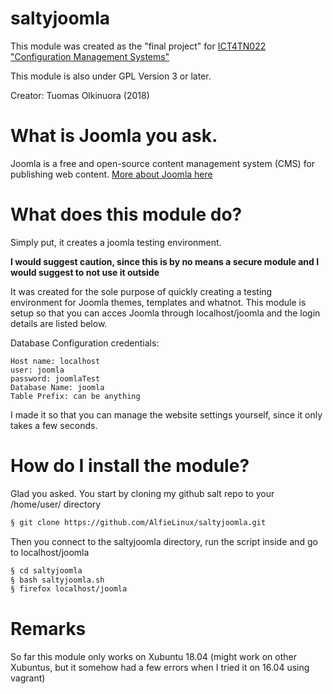 # saltyjoomla

This module was created as the "final project" for [ICT4TN022 "Configuration Management Systems"](http://terokarvinen.com/2018/aikataulu--palvelinten-hallinta-ict4tn022-3004-ti-ja-3002-to--loppukevat-2018-5p) 

This module is also under GPL Version 3 or later.

Creator: Tuomas Olkinuora (2018)

# What is Joomla you ask.

Joomla is a free and open-source content management system (CMS) for publishing web content. 
[More about Joomla here](https://en.wikipedia.org/wiki/Joomla)

# What does this module do?

Simply put, it creates a joomla testing environment. 

**I would suggest caution, since this is by no means a secure module and I would suggest to not use it outside**

It was created for the sole purpose of quickly creating a testing environment for Joomla themes, templates and whatnot. This module is setup so that you can acces Joomla through localhost/joomla and the login details are listed below.

Database Configuration credentials: 

```
Host name: localhost
user: joomla
password: joomlaTest
Database Name: joomla
Table Prefix: can be anything
```

I made it so that you can manage the website settings yourself, since it only takes a few seconds.

# How do I install the module?

Glad you asked. You start by cloning my github salt repo to your /home/user/ directory

```bash
§ git clone https://github.com/AlfieLinux/saltyjoomla.git
```

Then you connect to the saltyjoomla directory, run the script inside and go to localhost/joomla

```bash
§ cd saltyjoomla
§ bash saltyjoomla.sh
§ firefox localhost/joomla
```

# Remarks

So far this module only works on Xubuntu 18.04 (might work on other Xubuntus, but it somehow had a few errors when I tried it on 16.04 using vagrant)
